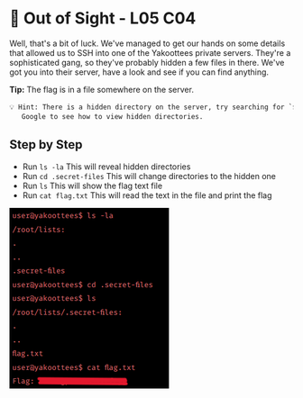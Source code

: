 # 🧿 Out of Sight - L05 C04

Well, that's a bit of luck. We've managed to get our hands on some details that allowed us to SSH into one of the Yakoottees private servers. They're a sophisticated gang, so they've probably hidden a few files in there. We've got you into their server, have a look and see if you can find anything.

**Tip:** The flag is in a file somewhere on the server.

```txt
💡 Hint: There is a hidden directory on the server, try searching for `$ man ls` on
   Google to see how to view hidden directories.
```

## Step by Step

- Run `ls -la` This will reveal hidden directories
- Run `cd .secret-files` This will change directories to the hidden one
- Run `ls` This will show the flag text file
- Run `cat flag.txt` This will read the text in the file and print the flag

![image of terminal](/assets/outofsight1.png)
